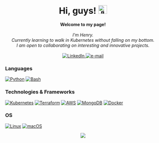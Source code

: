 <h1 align="center">Hi, guys! <img src="https://github.com/wervlad/wervlad/assets/24524555/766d336d-b87d-44ba-807c-c51de2bc6b4d" width="28px" alt="👋"></h1>

<p align="center">
    <b>Welcome to my page!</b><br><br>
    <i>
        I'm Henry.<br>
        Currently learning to walk in Kubernetes without falling on my bottom.<br>
        I am open to collaborating on interesting and innovative projects.<br>
    </i><br>
    <a href="https://www.linkedin.com/in/henry-agbo">
        <img src="https://img.shields.io/badge/LinkedIn-blue?style=flat-square&logo=linkedin" alt="LinkedIn">
    </a>
    <a href="mailto:henro4niger@gmail.com">
        <img src="https://img.shields.io/badge/Email-blue?style=flat-square&logo=gmail&logoColor=white" alt="e-mail">
    </a>
</p>

### Languages
[![Python](https://img.shields.io/badge/python-black?style=for-the-badge&logo=python)](https://github.com/henro4niger)
[![Bash](https://img.shields.io/badge/bash-black?style=for-the-badge&logo=gnu-bash&logoColor=white)](https://github.com/henro4niger)

### Technologies & Frameworks
[![Kubernetes](https://img.shields.io/static/v1?style=for-the-badge&message=Kubernetes&color=326CE5&logo=Kubernetes&logoColor=FFFFFF&label=)](https://github.com/henro4niger)
[![Terraform](https://img.shields.io/static/v1?style=for-the-badge&message=Terraform&color=7B42BC&logo=Terraform&logoColor=FFFFFF&label=)](https://github.com/henro4niger)
[![AWS](https://img.shields.io/static/v1?style=for-the-badge&message=Amazon+AWS&color=232F3E&logo=Amazon+AWS&logoColor=FFFFFF&label=)](https://hub.docker.com/u/henro4niger)
[![MongoDB](https://img.shields.io/static/v1?style=for-the-badge&message=MongoDB&color=47A248&logo=MongoDB&logoColor=FFFFFF&label=)](https://hub.docker.com/u/henro4niger)
[![Docker](https://img.shields.io/badge/docker-black?style=for-the-badge&logo=docker)](https://hub.docker.com/u/henro4niger)

### OS
[![Linux](https://img.shields.io/badge/linux-black?style=for-the-badge&logo=Linux)](https://github.com/henro4niger)
[![macOS](https://img.shields.io/static/v1?style=for-the-badge&message=macOS&color=000000&logo=macOS&logoColor=FFFFFF&label=)](https://github.com/henro4niger)

<p align="center">
  <a href="https://github.com/henro4niger">
    <img src="https://komarev.com/ghpvc/?username=henro4niger&color=brightgreen)" />
  </a>
</p>
<!--

- 🔭 I’m currently working on ...
- 🌱 I’m currently learning ...
- 👯 I’m looking to collaborate on ...
- 🤔 I’m looking for help with ...
- 💬 Ask me about ...
- 📫 How to reach me: ...
- 😄 Pronouns: ...
- ⚡ Fun fact: ...
-->
